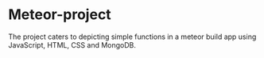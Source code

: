 # Meteor-project
The project caters to depicting simple functions in a meteor build app using JavaScript, HTML, CSS and MongoDB.
